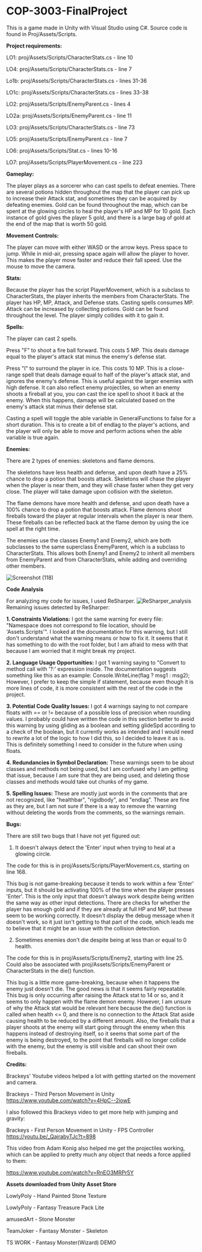 # COP-3003-FinalProject
This is a game made in Unity with Visual Studio using C#. Source code is found in Proj/Assets/Scripts.

**Project requirements:**

LO1: proj/Assets/Scripts/CharacterStats.cs - line 10

LO4: proj/Assets/Scripts/CharacterStats.cs - line 7

Lo1b: proj/Assets/Scripts/CharacterStats.cs - lines 31-36

LO1c: proj/Assets/Scripts/CharacterStats.cs - lines 33-38

LO2: proj/Assets/Scripts/EnemyParent.cs - lines 4

LO2a: proj/Assets/Scripts/EnemyParent.cs - line 11

LO3: proj/Assets/Scripts/CharacterStats.cs - line 73

LO5: proj/Assets/Scripts/EnemyParent.cs - line 7

LO6: proj/Assets/Scripts/Stat.cs - lines 10-16

LO7: proj/Assets/Scripts/PlayerMovement.cs - line 223

**Gameplay:**

The player plays as a sorcerer who can cast spells to defeat enemies. There are several potions hidden throughout the map that the player can pick up to increase their Attack stat, and sometimes they can be acquired by defeating enemies. Gold can be found throughout the map, which can be spent at the glowing circles to heal the player's HP and MP for 10 gold. Each instance of gold gives the player 5 gold, and there is a large bag of gold at the end of the map that is worth 50 gold.

**Movement Controls:**

The player can move with either WASD or the arrow keys. Press space to jump. While in mid-air, pressing space again will allow the player to hover. This makes the player move faster and reduce their fall speed. Use the mouse to move the camera.

**Stats:**

Because the player has the script PlayerMovement, which is a subclass to CharacterStats, the player inherits the members from CharacterStats.
The player has HP, MP, Attack, and Defense stats.
Casting spells consumes MP.
Attack can be increased by collecting potions.
Gold can be found throughout the level. The player simply collides with it to gain it.

**Spells:**

The player can cast 2 spells.

Press "F" to shoot a fire ball forward. This costs 5 MP. This deals damage equal to the player's attack stat minus the enemy's defense stat.

Press "I" to surround the player in ice. This costs 10 MP. This is a close-range spell that deals damage equal to half of the player's attack stat, and ignores the enemy's defense. This is useful against the larger enemies with high defense. It can also reflect enemy projectiles, so when an enemy shoots a fireball at you, you can cast the ice spell to shoot it back at the enemy. When this happens, damage will be calculated based on the enemy's attack stat minus their defense stat.

Casting a spell will toggle the able variable in GeneralFunctions to false for a short duration. This is to create a bit of endlag to the player's actions, and the player will only be able to move and perform actions when the able variable is true again.

**Enemies:**

There are 2 types of enemies: skeletons and flame demons.

The skeletons have less health and defense, and upon death have a 25% chance to drop a potion that boosts attack.
Skeletons will chase the player when the player is near them, and they will chase faster when they get very close. The player will take damage upon collision with the skeleton.

The flame demons have more health and defense, and upon death have a 100% chance to drop a potion that boosts attack.
Flame demons shoot fireballs toward the player at regular intervals when the player is near them. These fireballs can be reflected back at the flame demon by using the ice spell at the right time.

The enemies use the classes Enemy1 and Enemy2, which are both subclasses to the same superclass EnemyParent, which is a subclass to CharacterStats.
This allows both Enemy1 and Enemy2 to inherit all members from EnemyParent and from CharacterStats, while adding and overriding other members.

![Screenshot (118)](https://user-images.githubusercontent.com/42978071/146262590-27c3d830-d663-47a4-8090-5849f10ca867.png)

**Code Analysis**

For analyzing my code for issues, I used ReSharper.
![ReSharper_analysis](https://user-images.githubusercontent.com/42978071/146270187-92fbfaa4-6b05-43a9-954e-ff02a56e1a1c.PNG)
Remaining issues detected by ReSharper:

**1. Constraints Violations:** I got the same warning for every file: "Namespace does not correspond to file location, should be 'Assets.Scripts'". I looked at the documentation for this warning, but I still don't understand what the warning means or how to fix it. It seems that it has something to do with the root folder, but I am afraid to mess with that because I am worried that it might break my project.

**2. Language Usage Opportunities:** I got 1 warning saying to "Convert to method call with '?:' expression inside. The documentation suggests something like this as an example: Console.WriteLine(flag ? msg1 : msg2); However, I prefer to keep the simple if statement, because even though it is more lines of code, it is more consistent with the rest of the code in the project.

**3. Potential Code Quality Issues:** I got 4 warnings saying to not compare floats with == or != because of a possible loss of precision when rounding values. I probably could have written the code in this section better to avoid this warning by using gliding as a boolean and setting glideSpd according to a check of the boolean, but it currently works as intended and I would need to rewrite a lot of the logic to how I did this, so I decided to leave it as is. This is definitely something I need to consider in the future when using floats.

**4. Redundancies in Symbol Declaration:** These warnings seem to be about classes and methods not being used, but I am confused why I am getting that issue, because I am sure that they are being used, and deleting those classes and methods would take out chunks of my game.

**5. Spelling Issues:** These are mostly just words in the comments that are not recognized, like "healthbar", "rigidbody", and "endlag". These are fine as they are, but I am not sure if there is a way to remove the warning without deleting the words from the comments, so the warnings remain.

**Bugs:**

There are still two bugs that I have not yet figured out:

1. It doesn't always detect the 'Enter' input when trying to heal at a glowing circle.

The code for this is in proj/Assets/Scripts/PlayerMovement.cs, starting on line 168.

This bug is not game-breaking because it tends to work within a few 'Enter' inputs, but it should be activating 100% of the time when the player presses 'Enter'. This is the only input that doesn't always work despite being written the same way as other input detections. There are checks for whether the player has enough gold and if they are already at full HP and MP, but these seem to be working correctly. It doesn't display the debug message when it doesn't work, so it just isn't getting to that part of the code, which leads me to believe that it might be an issue with the collision detection.

2. Sometimes enemies don't die despite being at less than or equal to 0 health.

The code for this is in proj/Assets/Scripts/Enemy2, starting with line 25.
Could also be associated with proj/Assets/Scripts/EnemyParent or CharacterStats in the die() function.

This bug is a little more game-breaking, because when it happens the enemy just doesn't die. The good news is that it seems fairly repeatable. This bug is only occurring after raising the Attack stat to 14 or so, and it seems to only happen with the flame demon enemy. However, I am unsure of why the Attack stat would be relevant here because the die() function is called when health <= 0, and there is no connection to the Attack Stat aside causing health to be reduced by a different amount. Also, the fireballs that a player shoots at the enemy will start going through the enemy when this happens instead of destroying itself, so it seems that some part of the enemy is being destroyed, to the point that fireballs will no longer collide with the enemy, but the enemy is still visible and can shoot their own fireballs.

**Credits:**

Brackeys' Youtube videos helped a lot with getting started on the movement and camera.

Brackeys - Third Person Movement in Unity https://www.youtube.com/watch?v=4HpC--2iowE

I also followed this Brackeys video to get more help with jumping and gravity:

Brackeys - First Person Movement in Unity - FPS Controller https://youtu.be/_QajrabyTJc?t=898

This video from Adam Konig also helped me get the projectiles working, which can be applied to pretty much any object that needs a force applied to them:

https://www.youtube.com/watch?v=RnEO3MRPr5Y

**Assets downloaded from Unity Asset Store**

LowlyPoly - Hand Painted Stone Texture

LowlyPoly - Fantasy Treasure Pack Lite

amusedArt - Stone Monster

TeamJoker - Fantasy Monster - Skeleton

TS WORK - Fantasy Monster(Wizard) DEMO 

